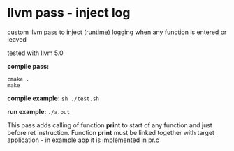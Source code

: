 # llvm pass - inject log

custom llvm pass to inject (runtime) logging when any function is entered or leaved

tested with llvm 5.0

**compile pass:**
```
cmake .
make
```

**compile example:**
```sh ./test.sh```

**run example:**
```./a.out```

This pass adds calling of function **print** to start of any function and just before ret instruction.
Function **print** must be linked together with target application - in example app it is implemented in pr.c
